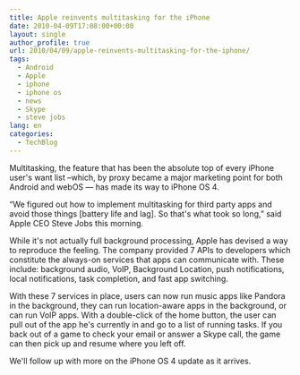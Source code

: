 ```yaml
---
title: Apple reinvents multitasking for the iPhone
date: 2010-04-09T17:08:00+00:00
layout: single
author_profile: true
url: 2010/04/09/apple-reinvents-multitasking-for-the-iphone/
tags:
  - Android
  - Apple
  - iphone
  - iphone os
  - news
  - Skype
  - steve jobs
lang: en
categories: 
  - TechBlog
---
```

Multitasking, the feature that has been the absolute top of every iPhone user's want list –which, by proxy became a major marketing point for both Android and webOS — has made its way to iPhone OS 4.

“We figured out how to implement multitasking for third party apps and avoid those things [battery life and lag]. So that's what took so long,” said Apple CEO Steve Jobs this morning.

While it's not actually full background processing, Apple has devised a way to reproduce the feeling. The company provided 7 APIs to developers which constitute the always-on services that apps can communicate with. These include: background audio, VoIP, Background Location, push notifications, local notifications, task completion, and fast app switching.

With these 7 services in place, users can now run music apps like Pandora in the background, they can run location-aware apps in the background, or can run VoIP apps. With a double-click of the home button, the user can pull out of the app he's currently in and go to a list of running tasks. If you back out of a game to check your email or answer a Skype call, the game can then pick up and resume where you left off.

We'll follow up with more on the iPhone OS 4 update as it arrives.